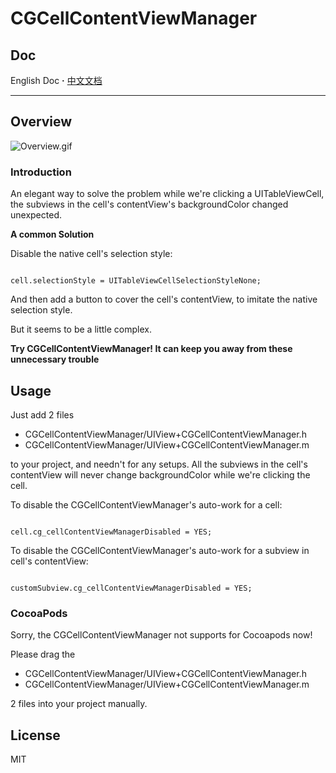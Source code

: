 # CGCellContentViewManager

## Doc

English Doc **·** [中文文档](https://github.com/CoderGin/CGCellContentViewManager/blob/master/README-Chinese.md)

---

## Overview

![Overview.gif](https://raw.githubusercontent.com/CoderGin/CGCellContentViewManager/master/Overview.gif)

### Introduction

An elegant way to solve the problem while we're clicking a UITableViewCell, the subviews in the cell's contentView's backgroundColor changed unexpected.

**A common Solution**

Disable the native cell's selection style:

```

cell.selectionStyle = UITableViewCellSelectionStyleNone;

```

And then add a button to cover the cell's contentView, to imitate the native selection style.

But it seems to be a little complex.

**Try CGCellContentViewManager! It can keep you away from these unnecessary trouble**

## Usage

Just add 2 files

- CGCellContentViewManager/UIView+CGCellContentViewManager.h
- CGCellContentViewManager/UIView+CGCellContentViewManager.m

to your project, and needn't for any setups. All the subviews in the cell's contentView will never change backgroundColor while we're clicking the cell.

To disable the CGCellContentViewManager's auto-work for a cell:

```

cell.cg_cellContentViewManagerDisabled = YES;

```

To disable the CGCellContentViewManager's auto-work for a subview in cell's contentView:

```

customSubview.cg_cellContentViewManagerDisabled = YES;

```

### CocoaPods

Sorry, the CGCellContentViewManager not supports for Cocoapods now!

Please drag the 

- CGCellContentViewManager/UIView+CGCellContentViewManager.h
- CGCellContentViewManager/UIView+CGCellContentViewManager.m

2 files into your project manually.

## License

MIT


